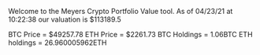 Welcome to the Meyers Crypto Portfolio Value tool. 
As of 04/23/21 at 10:22:38 our valuation is $113189.5 

BTC Price = $49257.78
 ETH Price = $2261.73
BTC Holdings = 1.06BTC
 ETH holdings = 26.960005962ETH 
